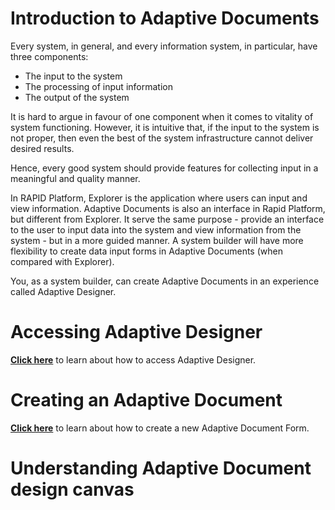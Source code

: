 # Introduction to Adaptive Documents

Every system, in general, and every information system, in particular, have three components:

- The input to the system
- The processing of input information
- The output of the system

It is hard to argue in favour of one component when it comes to vitality of system functioning. However, it is intuitive that, if the input to the system is not proper, then even the best of the system infrastructure cannot deliver desired results.

Hence, every good system should provide features for collecting input in a meaningful and quality manner.

In RAPID Platform, Explorer is the application where users can input and view information. Adaptive Documents is also an interface in Rapid Platform, but different from Explorer. It serve the same purpose - provide an interface to the user to input data into the system and view information from the system - but in a more guided manner. A system builder will have more flexibility to create data input forms in Adaptive Documents (when compared with Explorer).

You, as a system builder, can create Adaptive Documents in an experience called Adaptive Designer.

# Accessing Adaptive Designer

<a href="https://rapiddocs.z8.web.core.windows.net/docs/Rapid/Keyper%20Manual/Adaptive%20Designer/How%20to%20access%20Adaptive%20Designer/" target="_blank">**Click here**</a> to learn about how to access Adaptive Designer.

# Creating an Adaptive Document

<a href="https://rapiddocs.z8.web.core.windows.net/docs/Rapid/Keyper%20Manual/Adaptive%20Designer/How%20to%20create%20a%20new%20Adaptive%20Document%20Form/" target="_blank">**Click here**</a> to learn about how to create a new Adaptive Document Form.

# Understanding Adaptive Document design canvas

